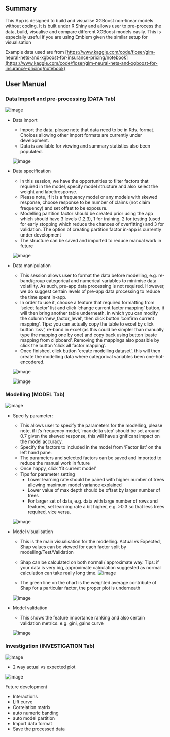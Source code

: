 ## Summary

This App is designed to build and visualise XGBoost non-linear models without coding. It is built under R Shiny and allows user to pre-process the data, build, visualise and compare different XGBoost models easily. This is especially useful if you are using Emblem given the similar setup for visualisation

Example data used are from [https://www.kaggle.com/code/floser/glm-neural-nets-and-xgboost-for-insurance-pricing/notebook](https://www.kaggle.com/code/floser/glm-neural-nets-and-xgboost-for-insurance-pricing/notebook)

## User Manual


### Data Import and pre-processing (DATA Tab)

![image](https://user-images.githubusercontent.com/97180173/175770872-9516dc39-d56b-4d16-8e9f-a3c872b171ea.png)

- Data import
    - Import the data, please note that data need to be in Rds. format. Choices allowing other import formats are currently under development.
    - Data is available for viewing and summary statistics also been populated.
    
    ![image](https://user-images.githubusercontent.com/97180173/175769748-4c6bd61d-2233-4b85-a0f3-7459f67c1ea2.png)



- Data specification
    - In this session, we have the opportunities to filter factors that required in the model, specify model structure and also select the weight and label/response.
    - Please note, if it is a frequency model or any models with skewed response, choose response to be number of claims (not claim frequency) and set offset to be exposure.
    - Modelling partition factor should be created prior using the app which should have 3 levels (1,2,3), 1 for training, 2 for testing (used for early stopping which reduce the chances of overfitting) and 3 for validation. The option of creating partition factor in-app is currently under development
    - The structure can be saved and imported to reduce manual work in future
    
    ![image](https://user-images.githubusercontent.com/97180173/175770090-a868518a-e3bb-4bd2-a330-c0067ca9a713.png)

- Data manipulation
    - This session allows user to format the data before modelling, e.g. re-band/group categorical and numerical variables to minimise data volatility. As such, pre-app data processing is not required. However, we do suggest certain levels of pre-app data processing to reduce the time spent in-app.
    - In order to use it, choose a feature that required formatting from ‘select factor’ list and click ‘change current factor mapping’ button, it will then bring another table underneath, in which you can modify the column ‘new_factor_level’, then click button ‘confirm current mapping’. Tips: you can actually copy the table to excel by click button ‘csv’, re-band in excel (as this could be simpler than manually type the mapping one by one) and copy back using button ‘paste mapping from clipboard’. Removing the mappings also possible by click the button 'click all factor mapping'.
    - Once finished, click button 'create modelling dataset', this will then create the modelling data where categorical variables been one-hot-encodered.
    
    ![image](https://user-images.githubusercontent.com/97180173/175770293-aa3d2a98-0357-45f6-92b5-6da311235e10.png)

    ![image](https://user-images.githubusercontent.com/97180173/175770299-792835ad-26d2-4715-81a9-05184b1a9bd5.png)

### Modelling (MODEL Tab)

![image](https://user-images.githubusercontent.com/97180173/175771827-e0779f40-2485-474e-a201-c4d83bb2eaa2.png)


- Specify parameter:
    - This allows user to specify the parameters for the modelling, please note, if it’s frequency model, ‘max delta step’ should be set around 0.7 given the skewed response, this will have significant impact on the model accuracy.
    - Specify the factors to included in the model from ‘Factor list’ on the left hand pane.
    - The parameters and selected factors can be saved and imported to reduce the manual work in future
    - Once happy, click ‘fit current model’
    - Tips for parameter setting
        - Lower learning rate should be paired with higher number of trees allowing maximum model variance explained
        - Lower value of max depth should be offset by larger number of trees
        - For larger set of data, e.g. data with large number of rows and features, set learning rate a bit higher, e.g. >0.3 so that less trees required, vice versa.

    ![image](https://user-images.githubusercontent.com/97180173/175770624-a4d2f048-78e4-4c1e-8bf5-10b544d250fc.png)

- Model visualisation
    - This is the main visualisation for the modelling. Actual vs Expected, Shap values can be viewed for each factor split by modelling/Test/Validation
    - Shap can be calculated on both normal / approximate way. Tips: if your data is very big, approximate calculation suggested as normal calculation can take really long time.
    ![image](https://user-images.githubusercontent.com/97180173/175770643-a823d280-bedb-40d7-9554-438dba7375d7.png)
  
    - The green line on the chart is the weighted average contribute of Shap for a particular factor, the proper plot is underneath
    
    ![image](https://user-images.githubusercontent.com/97180173/175770650-0c1ecd4b-51fd-42d5-8a32-175e8de428d0.png)


- Model validation
    - This shows the feature importance ranking and also certain validation metrics. e.g. gini, gains curve
    
    ![image](https://user-images.githubusercontent.com/97180173/175771095-0ce72238-90d6-40a2-aa08-77a867b94bee.png)


### Investigation (INVESTIGATION Tab)

![image](https://user-images.githubusercontent.com/97180173/175771841-e8f925a9-b89e-487a-814b-cfe67a45894e.png)


- 2 way actual vs expected plot

![image](https://user-images.githubusercontent.com/97180173/175771252-b609bd79-1005-4735-9884-e91266aa6fd5.png)



Future development 

- Interactions
- Lift curve
- Correlation matrix
- auto numeric banding
- auto model partition
- Import data format
- Save the processed data
